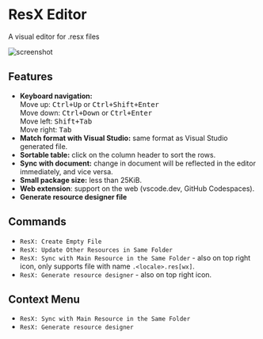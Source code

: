 # ResX Editor

A visual editor for .resx files  

![screenshot](https://raw.githubusercontent.com/8LWXpg/vscode-resx/refs/heads/master/assets/preview.avif)

## Features

- **Keyboard navigation:** \
  Move up: <kbd>Ctrl+Up</kbd> or <kbd>Ctrl+Shift+Enter</kbd> \
  Move down: <kbd>Ctrl+Down</kbd> or <kbd>Ctrl+Enter</kbd> \
  Move left: <kbd>Shift+Tab</kbd> \
  Move right: <kbd>Tab</kbd>
- **Match format with Visual Studio:** same format as Visual Studio generated file.
- **Sortable table:** click on the column header to sort the rows.
- **Sync with document:** change in document will be reflected in the editor immediately, and vice versa.
- **Small package size:** less than 25KiB.
- **Web extension**: support on the web (vscode.dev, GitHub Codespaces).
- **Generate resource designer file**

## Commands

- `ResX: Create Empty File`
- `ResX: Update Other Resources in Same Folder`
- `ResX: Sync with Main Resource in the Same Folder` - also on top right icon, only supports file with name `.<locale>.res[wx]`.
- `ResX: Generate resource designer` - also on top right icon.

## Context Menu

- `ResX: Sync with Main Resource in the Same Folder`
- `ResX: Generate resource designer`
